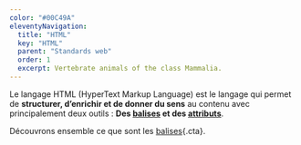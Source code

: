 ```yaml
---
color: "#00C49A"
eleventyNavigation:
  title: "HTML"
  key: "HTML"
  parent: "Standards web"
  order: 1
  excerpt: Vertebrate animals of the class Mammalia.
---
```


Le langage HTML (HyperText Markup Language) est le langage qui permet de **structurer, d’enrichir et de donner du sens** au contenu avec principalement deux outils : **Des [balises](les-balises) et des [attributs](les-attributs)**.

Découvrons ensemble ce que sont les [balises](les-balises){.cta}.
